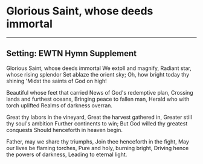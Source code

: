 # Glorious Saint, whose deeds immortal

***

## Setting: EWTN Hymn Supplement

Glorious Saint, whose deeds immortal
We extoll and magnify,
Radiant star, whose rising splendor
Set ablaze the orient sky;
Oh, how bright today thy shining
'Midst the saints of God on high!

Beautiful whose feet that carried
News of God's redemptive plan,
Crossing lands and furthest oceans,
Bringing peace to fallen man,
Herald who with torch uplifted
Realms of darkness overran.

Great thy labors in the vineyard,
Great the harvest gathered in,
Greater still thy soul's ambition
Further continents to win;
But God willed thy greatest conquests
Should henceforth in heaven begin.

Father, may we share thy triumphs,
Join thee henceforth in the fight,
May our lives be flaming torches,
Pure and holy, burning bright,
Driving hence the powers of darkness,
Leading to eternal light.